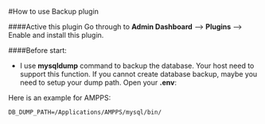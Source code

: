 #How to use Backup plugin

####Active this plugin
Go through to **Admin Dashboard** --> **Plugins** --> Enable and install this plugin.

####Before start:
- I use **mysqldump** command to backup the database. Your host need to support this function.
If you cannot create database backup, maybe you need to setup your dump path.
Open your **.env**:

Here is an example for AMPPS:
```
DB_DUMP_PATH=/Applications/AMPPS/mysql/bin/
```